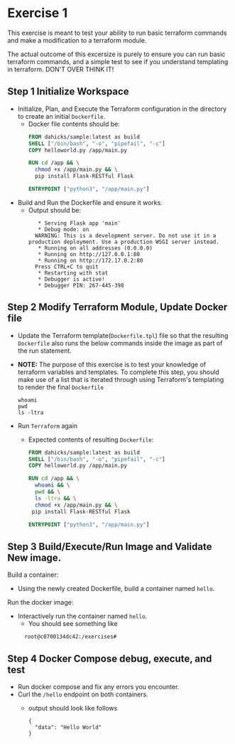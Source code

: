 # Exercise 1

This exercise is meant to test your ability to run basic terraform commands and make a modification to a terraform module.

The actual outcome of this excersize is purely to ensure you can run basic terraform commands, and a simple test to see if you understand templating in terraform.  DON'T OVER THINK IT!

## Step 1 Initialize Workspace
+ Initialize, Plan, and Execute the Terraform configuration in the directory to create an initial `Dockerfile`.
  + Docker file contents should be:
    ```Dockerfile
    FROM dahicks/sample:latest as build
    SHELL ["/bin/bash", "-o", "pipefail", "-c"]
    COPY helloworld.py /app/main.py

    RUN cd /app && \
      chmod +x /app/main.py && \
      pip install Flask-RESTful Flask

    ENTRYPOINT ["python3", "/app/main.py"]
    ```
+ Build and Run the Dockerfile and ensure it works.
  + Output should be:
    ```shell
       * Serving Flask app 'main'
       * Debug mode: on
      WARNING: This is a development server. Do not use it in a production deployment. Use a production WSGI server instead.
       * Running on all addresses (0.0.0.0)
       * Running on http://127.0.0.1:80
       * Running on http://172.17.0.2:80
      Press CTRL+C to quit
       * Restarting with stat
       * Debugger is active!
       * Debugger PIN: 267-445-398
    ```

## Step 2 Modify Terraform Module, Update Docker file

+ Update the Terraform template(`Dockerfile.tpl`) file so that the resulting `Dockerfile` also runs the below commands inside the image as part of the run statement.

+ **NOTE:** The purpose of this exercise is to test your knowledge of terraform variables and templates.  To complete this step, you should make use of a list that is iterated through using Terraform's templating to render the final `Dockerfile`

    ```shell
    whoami
    pwd
    ls -ltra
    ```

+ Run `Terraform` again
  + Expected contents of resulting `Dockerfile`:

    ```DockerFile
    FROM dahicks/sample:latest as build
    SHELL ["/bin/bash", "-o", "pipefail", "-c"]
    COPY helloworld.py /app/main.py

    RUN cd /app && \
      whoami && \
      pwd && \
      ls -ltra && \
      chmod +x /app/main.py && \
     pip install Flask-RESTful Flask

    ENTRYPOINT ["python3", "/app/main.py"]
    ```

## Step 3 Build/Execute/Run Image and Validate New image.

Build a container:
  + Using the newly created Dockerfile, build a container named `hello`.

Run the docker image:
  + Interactively run the container named `hello`.
      + You should see something like
      ```shell
        root@c0700134dc42:/exercises#
      ```


## Step 4 Docker Compose debug, execute, and test

+ Run docker compose and fix any errors you encounter.
+ Curl the `/hello` endpoint on both containers.
  + output should look like follows

    ```shell
    {
      "data": "Hello World"
    }
    ```
